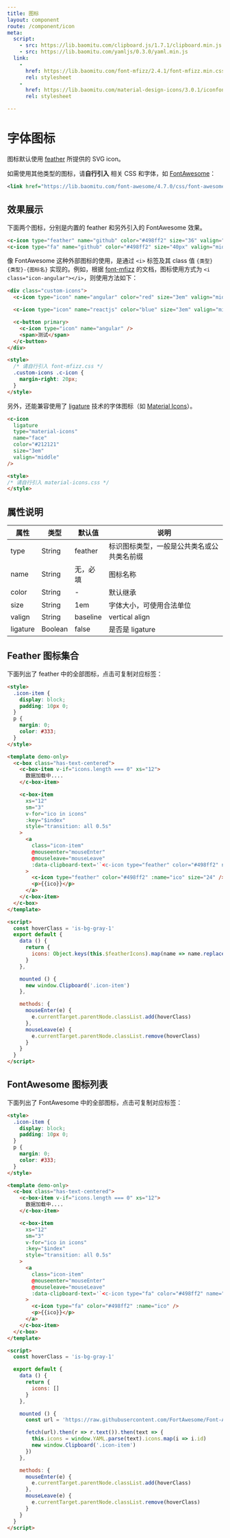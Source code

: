 ```yaml
---
title: 图标
layout: component
route: /component/icon
meta:
  script:
    - src: https://lib.baomitu.com/clipboard.js/1.7.1/clipboard.min.js
    - src: https://lib.baomitu.com/yamljs/0.3.0/yaml.min.js
  link:
    -
      href: https://lib.baomitu.com/font-mfizz/2.4.1/font-mfizz.min.css
      rel: stylesheet
    -
      href: https://lib.baomitu.com/material-design-icons/3.0.1/iconfont/material-icons.css
      rel: stylesheet

---
```


# 字体图标

图标默认使用 [feather](https://feathericons.com/) 所提供的 SVG icon。

如需使用其他类型的图标，请**自行引入** 相关 CSS 和字体，如 [FontAwesome](http://fontawesome.io/icons/)：

```xml
<link href="https://lib.baomitu.com/font-awesome/4.7.0/css/font-awesome.min.css"  rel="stylesheet" />
```

## 效果展示

下面两个图标，分别是内置的 feather 和另外引入的 FontAwesome 效果。

```html
<c-icon type="feather" name="github" color="#498ff2" size="36" valign="middle" />
<c-icon type="fa" name="github" color="#498ff2" size="40px" valign="middle" />
```

像 FontAwesome 这种外部图标的使用，是通过 `<i>` 标签及其 class 值 `{类型} {类型}-{图标名}` 实现的。例如，根据 [font-mfizz](http://fizzed.com/oss/font-mfizz/) 的文档，图标使用方式为 `<i class="icon-angular"></i>`，则使用方法如下：

```html
<div class="custom-icons">
  <c-icon type="icon" name="angular" color="red" size="3em" valign="middle" />

  <c-icon type="icon" name="reactjs" color="blue" size="3em" valign="middle" />

  <c-button primary>
    <c-icon type="icon" name="angular" />
    <span>测试</span>
  </c-button>
</div>

<style>
  /* 请自行引入 font-mfizz.css */
  .custom-icons .c-icon {
    margin-right: 20px;
  }
</style>
```

另外，还能兼容使用了 [ligature](https://alistapart.com/article/the-era-of-symbol-fonts) 技术的字体图标（如 [Material Icons](https://google.github.io/material-design-icons/#what-are-material-icons-)）。


```html
<c-icon
  ligature
  type="material-icons"
  name="face"
  color="#212121"
  size="3em"
  valign="middle"
/>

<style>
/* 请自行引入 material-icons.css */
</style>
```

## 属性说明

| 属性 | 类型 | 默认值 | 说明 |
|-----|------|-------|-----|
| type | String | feather | 标识图标类型，一般是公共类名或公共类名前缀 |
| name | String | 无，必填 | 图标名称 |
| color | String | - | 默认继承 |
| size | String | 1em | 字体大小，可使用合法单位 |
| valign | String | baseline | vertical align |
| ligature | Boolean | false | 是否是 ligature |


## Feather 图标集合

下面列出了 feather 中的全部图标，点击可复制对应标签：

```html
<style>
  .icon-item {
    display: block;
    padding: 10px 0;
  }
  p {
    margin: 0;
    color: #333;
  }
</style>

<template demo-only>
  <c-box class="has-text-centered">
    <c-box-item v-if="icons.length === 0" xs="12">
      数据加载中....
    </c-box-item>

    <c-box-item
      xs="12"
      sm="3"
      v-for="ico in icons"
      :key="$index"
      style="transition: all 0.5s"
    >
      <a
        class="icon-item"
        @mouseenter="mouseEnter"
        @mouseleave="mouseLeave"
        :data-clipboard-text='`<c-icon type="feather" color="#498ff2" name="${ico}" size="24" />`'
      >
        <c-icon type="feather" color="#498ff2" :name="ico" size="24" />
        <p>{{ico}}</p>
      </a>
    </c-box-item>
  </c-box>
</template>

<script>
  const hoverClass = 'is-bg-gray-1'
  export default {
    data () {
      return {
        icons: Object.keys(this.$featherIcons).map(name => name.replace('feather-', ''))
      }
    },

    mounted () {
      new window.Clipboard('.icon-item')
    },

    methods: {
      mouseEnter(e) {
        e.currentTarget.parentNode.classList.add(hoverClass)
      },
      mouseLeave(e) {
        e.currentTarget.parentNode.classList.remove(hoverClass)
      }
    }
  }
</script>
```

## FontAwesome 图标列表

下面列出了 FontAwesome 中的全部图标，点击可复制对应标签：

```html
<style>
  .icon-item {
    display: block;
    padding: 10px 0;
  }
  p {
    margin: 0;
    color: #333;
  }
</style>

<template demo-only>
  <c-box class="has-text-centered">
    <c-box-item v-if="icons.length === 0" xs="12">
      数据加载中....
    </c-box-item>

    <c-box-item
      xs="12"
      sm="3"
      v-for="ico in icons"
      :key="$index"
      style="transition: all 0.5s"
    >
      <a
        class="icon-item"
        @mouseenter="mouseEnter"
        @mouseleave="mouseLeave"
        :data-clipboard-text='`<c-icon type="fa" color="#498ff2" name="${ico}" />`'
      >
        <c-icon type="fa" color="#498ff2" :name="ico" />
        <p>{{ico}}</p>
      </a>
    </c-box-item>
  </c-box>
</template>

<script>
  const hoverClass = 'is-bg-gray-1'

  export default {
    data () {
      return {
        icons: []
      }
    },

    mounted () {
      const url = 'https://raw.githubusercontent.com/FortAwesome/Font-Awesome/37a838af4ddf679b566b0043ba9ebb45af36571e/src/icons.yml'

      fetch(url).then(r => r.text()).then(text => {
        this.icons = window.YAML.parse(text).icons.map(i => i.id)
        new window.Clipboard('.icon-item')
      })
    },

    methods: {
      mouseEnter(e) {
        e.currentTarget.parentNode.classList.add(hoverClass)
      },
      mouseLeave(e) {
        e.currentTarget.parentNode.classList.remove(hoverClass)
      }
    }
  }
</script>
```
